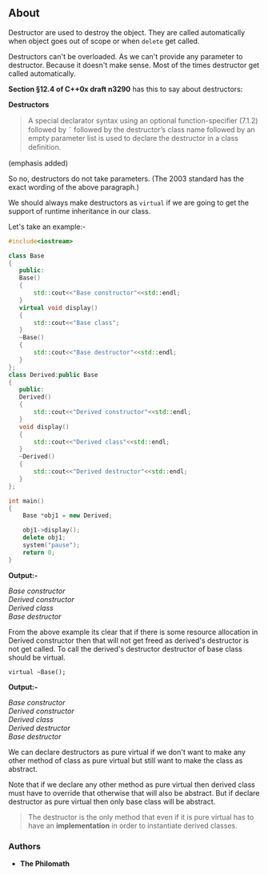 ## About
Destructor are used to destroy the object. They are called automatically when object goes out of scope or when `delete` get called.

Destructors can't be overloaded. As we can't provide any parameter to destructor. Because it doesn't make sense. Most of the times destructor get called automatically.

**Section §12.4 of C++0x draft n3290** has this to say about destructors:

**Destructors**

>A special declarator syntax using an optional function-speciﬁer (7.1.2) followed by ˜ followed by the destructor’s class name followed by an empty parameter list is used to declare the destructor in a class deﬁnition.

(emphasis added)

So no, destructors do not take parameters. (The 2003 standard has the exact wording of the above paragraph.)

We should always make destructors as `virtual` if we are going to get the support of runtime inheritance in our class.

Let's take an example:-
```cpp
#include<iostream>

class Base
{
   public:
   Base()
   {
       std::cout<<"Base constructor"<<std::endl;
   }
   virtual void display()
   {
       std::cout<<"Base class";
   }
   ~Base()
   {
       std::cout<<"Base destructor"<<std::endl;
   }
};
class Derived:public Base
{
   public:
   Derived()
   {
       std::cout<<"Derived constructor"<<std::endl;
   }
   void display()
   {
       std::cout<<"Derived class"<<std::endl;
   }
   ~Derived()
   {
       std::cout<<"Derived destructor"<<std::endl;
   }
};

int main()
{
    Base *obj1 = new Derived;

    obj1->display();
    delete obj1;
    system("pause");
    return 0;
}
```

**Output:-**

 _Base constructor  
  Derived constructor  
  Derived class  
  Base destructor_

From the above example its clear that if there is some resource allocation in Derived constructor then that will not get freed as derived's destructor is not get called. To call the derived's destructor destructor of base class should be virtual.

    virtual ~Base();

**Output:-**

_Base constructor  
 Derived constructor  
 Derived class  
 Derived destructor  
 Base destructor_

We can declare destructors as pure virtual if we don't want to make any other method of class as pure virtual but still want to make the class as abstract.

Note that if we declare any other method as pure virtual then derived class must have to override that otherwise that will also be abstract. But if declare destructor as pure virtual then only base class will be abstract.

>The destructor is the only method that even if it is pure virtual has to have an **implementation** in order to instantiate derived classes.

### Authors

* **The Philomath**

